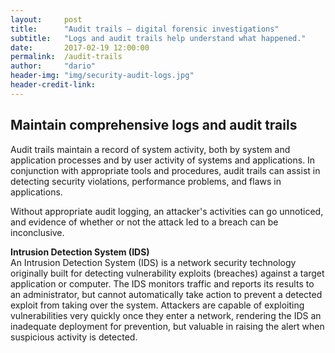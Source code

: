 ```yaml
---
layout:     post
title:      "Audit trails — digital forensic investigations"
subtitle:   "Logs and audit trails help understand what happened."
date:       2017-02-19 12:00:00
permalink:  /audit-trails
author:     "dario"
header-img: "img/security-audit-logs.jpg"
header-credit-link:
---
```


## Maintain comprehensive logs and audit trails
Audit trails maintain a record of system activity, both by system and application processes and by user activity of systems and applications. In conjunction with appropriate tools and procedures, audit trails can assist in detecting security violations, performance problems, and flaws in applications.

Without appropriate audit logging, an attacker's activities can go unnoticed, and evidence of whether or not the attack led to a breach can be inconclusive.

**Intrusion Detection System (IDS)**  
An Intrusion Detection System (IDS) is a network security technology originally built for detecting vulnerability exploits (breaches) against a target application or computer. The IDS monitors traffic and reports its results to an administrator, but cannot automatically take action to prevent a detected exploit from taking over the system. Attackers are capable of exploiting vulnerabilities very quickly once they enter a network, rendering the IDS an inadequate deployment for prevention, but valuable in raising the alert when suspicious activity is detected.
